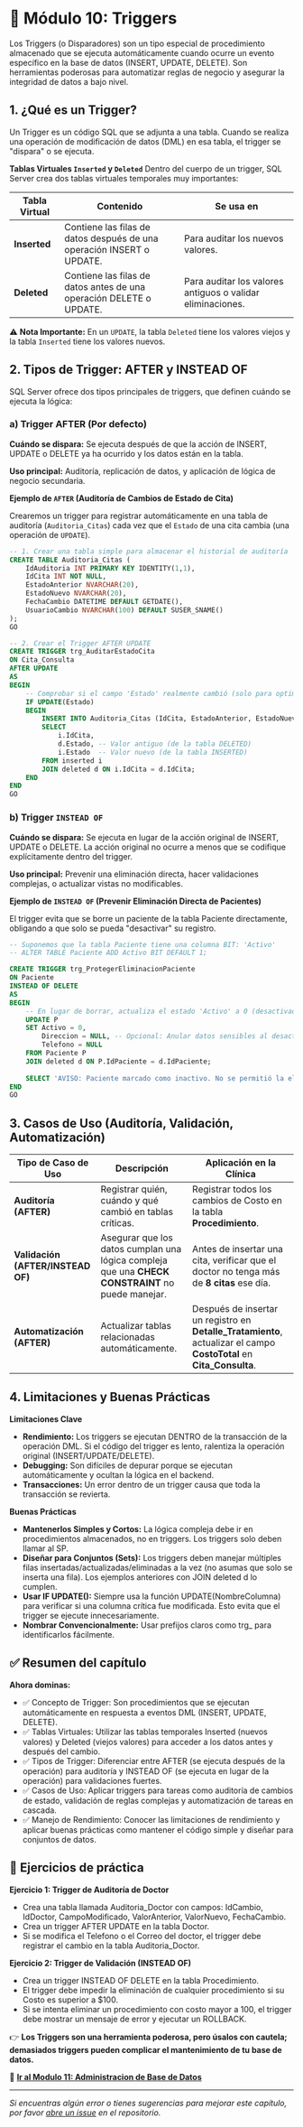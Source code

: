 # 📘 Módulo 10: Triggers
Los Triggers (o Disparadores) son un tipo especial de procedimiento almacenado que se ejecuta automáticamente cuando ocurre un evento específico en la base de datos (INSERT, UPDATE, DELETE). Son herramientas poderosas para automatizar reglas de negocio y asegurar la integridad de datos a bajo nivel.


## 1. ¿Qué es un Trigger?
Un Trigger es un código SQL que se adjunta a una tabla. Cuando se realiza una operación de modificación de datos (DML) en esa tabla, el trigger se "dispara" o se ejecuta.

**Tablas Virtuales `Inserted` y `Deleted`**
Dentro del cuerpo de un trigger, SQL Server crea dos tablas virtuales temporales muy importantes:

| **Tabla Virtual** | **Contenido**                                                        | **Se usa en**                                   |
|--------------------|----------------------------------------------------------------------|-------------------------------------------------|
| **Inserted**       | Contiene las filas de datos después de una operación INSERT o UPDATE. | Para auditar los nuevos valores.                |
| **Deleted**        | Contiene las filas de datos antes de una operación DELETE o UPDATE.  | Para auditar los valores antiguos o validar eliminaciones. |

⚠️ **Nota Importante:** En un `UPDATE`, la tabla `Deleted` tiene los valores viejos y la tabla `Inserted` tiene los valores nuevos.


## 2. Tipos de Trigger: AFTER y INSTEAD OF
SQL Server ofrece dos tipos principales de triggers, que definen cuándo se ejecuta la lógica:

### **a) Trigger AFTER (Por defecto)**
**Cuándo se dispara:** Se ejecuta después de que la acción de INSERT, UPDATE o DELETE ya ha ocurrido y los datos están en la tabla.

**Uso principal:** Auditoría, replicación de datos, y aplicación de lógica de negocio secundaria.

**Ejemplo de `AFTER` (Auditoría de Cambios de Estado de Cita)**

Crearemos un trigger para registrar automáticamente en una tabla de auditoría (`Auditoria_Citas`) cada vez que el `Estado` de una cita cambia (una operación de `UPDATE`).

```sql
-- 1. Crear una tabla simple para almacenar el historial de auditoría
CREATE TABLE Auditoria_Citas (
    IdAuditoria INT PRIMARY KEY IDENTITY(1,1),
    IdCita INT NOT NULL,
    EstadoAnterior NVARCHAR(20),
    EstadoNuevo NVARCHAR(20),
    FechaCambio DATETIME DEFAULT GETDATE(),
    UsuarioCambio NVARCHAR(100) DEFAULT SUSER_SNAME()
);
GO

-- 2. Crear el Trigger AFTER UPDATE
CREATE TRIGGER trg_AuditarEstadoCita
ON Cita_Consulta
AFTER UPDATE
AS
BEGIN
    -- Comprobar si el campo 'Estado' realmente cambió (solo para optimizar)
    IF UPDATE(Estado)
    BEGIN
        INSERT INTO Auditoria_Citas (IdCita, EstadoAnterior, EstadoNuevo)
        SELECT 
            i.IdCita,
            d.Estado, -- Valor antiguo (de la tabla DELETED)
            i.Estado  -- Valor nuevo (de la tabla INSERTED)
        FROM inserted i
        JOIN deleted d ON i.IdCita = d.IdCita;
    END
END
GO
```

### **b) Trigger `INSTEAD OF`**
**Cuándo se dispara:** Se ejecuta en lugar de la acción original de INSERT, UPDATE o DELETE. La acción original no ocurre a menos que se codifique explícitamente dentro del trigger.

**Uso principal:** Prevenir una eliminación directa, hacer validaciones complejas, o actualizar vistas no modificables.

**Ejemplo de `INSTEAD OF` (Prevenir Eliminación Directa de Pacientes)**

El trigger evita que se borre un paciente de la tabla Paciente directamente, obligando a que solo se pueda "desactivar" su registro.

```sql
-- Suponemos que la tabla Paciente tiene una columna BIT: 'Activo'
-- ALTER TABLE Paciente ADD Activo BIT DEFAULT 1;

CREATE TRIGGER trg_ProtegerEliminacionPaciente
ON Paciente
INSTEAD OF DELETE
AS
BEGIN
    -- En lugar de borrar, actualiza el estado 'Activo' a 0 (desactivado)
    UPDATE P
    SET Activo = 0,
        Direccion = NULL, -- Opcional: Anular datos sensibles al desactivar
        Telefono = NULL
    FROM Paciente P
    JOIN deleted d ON P.IdPaciente = d.IdPaciente;
    
    SELECT 'AVISO: Paciente marcado como inactivo. No se permitió la eliminación física.' AS Resultado;
END
GO
```


## 3. Casos de Uso (Auditoría, Validación, Automatización)

| **Tipo de Caso de Uso** | **Descripción**                                                                                           | **Aplicación en la Clínica**                                                                                     |
|--------------------------|-----------------------------------------------------------------------------------------------------------|------------------------------------------------------------------------------------------------------------------|
| **Auditoría (AFTER)**    | Registrar quién, cuándo y qué cambió en tablas críticas.                                                  | Registrar todos los cambios de Costo en la tabla **Procedimiento**.                                              |
| **Validación (AFTER/INSTEAD OF)** | Asegurar que los datos cumplan una lógica compleja que una **CHECK CONSTRAINT** no puede manejar. | Antes de insertar una cita, verificar que el doctor no tenga más de **8 citas** ese día.                         |
| **Automatización (AFTER)** | Actualizar tablas relacionadas automáticamente.                                                         | Después de insertar un registro en **Detalle_Tratamiento**, actualizar el campo **CostoTotal** en **Cita_Consulta**. |


## 4. Limitaciones y Buenas Prácticas

**Limitaciones Clave**

- **Rendimiento:** Los triggers se ejecutan DENTRO de la transacción de la operación DML. Si el código del trigger es lento, ralentiza la operación original (INSERT/UPDATE/DELETE).
- **Debugging:** Son difíciles de depurar porque se ejecutan automáticamente y ocultan la lógica en el backend.
- **Transacciones:** Un error dentro de un trigger causa que toda la transacción se revierta.

**Buenas Prácticas**

- **Mantenerlos Simples y Cortos:** La lógica compleja debe ir en procedimientos almacenados, no en triggers. Los triggers solo deben llamar al SP.
- **Diseñar para Conjuntos (Sets):** Los triggers deben manejar múltiples filas insertadas/actualizadas/eliminadas a la vez (no asumas que solo se inserta una fila). Los ejemplos anteriores con JOIN deleted d lo cumplen.
- **Usar IF UPDATE():** Siempre usa la función UPDATE(NombreColumna) para verificar si una columna crítica fue modificada. Esto evita que el trigger se ejecute innecesariamente.
- **Nombrar Convencionalmente:** Usar prefijos claros como trg_ para identificarlos fácilmente.


## ✅ Resumen del capítulo

**Ahora dominas:**

- ✅ Concepto de Trigger: Son procedimientos que se ejecutan automáticamente en respuesta a eventos DML (INSERT, UPDATE, DELETE).
- ✅ Tablas Virtuales: Utilizar las tablas temporales Inserted (nuevos valores) y Deleted (viejos valores) para acceder a los datos antes y después del cambio.
- ✅ Tipos de Trigger: Diferenciar entre AFTER (se ejecuta después de la operación) para auditoría y INSTEAD OF (se ejecuta en lugar de la operación) para validaciones fuertes.
- ✅ Casos de Uso: Aplicar triggers para tareas como auditoría de cambios de estado, validación de reglas complejas y automatización de tareas en cascada.
- ✅ Manejo de Rendimiento: Conocer las limitaciones de rendimiento y aplicar buenas prácticas como mantener el código simple y diseñar para conjuntos de datos.


## 🎯 Ejercicios de práctica

**Ejercicio 1: Trigger de Auditoría de Doctor**

- Crea una tabla llamada Auditoria_Doctor con campos: IdCambio, IdDoctor, CampoModificado, ValorAnterior, ValorNuevo, FechaCambio.
- Crea un trigger AFTER UPDATE en la tabla Doctor.
- Si se modifica el Telefono o el Correo del doctor, el trigger debe registrar el cambio en la tabla Auditoria_Doctor.

**Ejercicio 2: Trigger de Validación (INSTEAD OF)**

- Crea un trigger INSTEAD OF DELETE en la tabla Procedimiento.
- El trigger debe impedir la eliminación de cualquier procedimiento si su Costo es superior a $100.
- Si se intenta eliminar un procedimiento con costo mayor a 100, el trigger debe mostrar un mensaje de error y ejecutar un ROLLBACK.

👉 **Los Triggers son una herramienta poderosa, pero úsalos con cautela; demasiados triggers pueden complicar el mantenimiento de tu base de datos.**

📖 **[Ir al Modulo 11: Administracion de Base de Datos](/modulo-11-Admisnistracion-BD/README.md)**

---

*Si encuentras algún error o tienes sugerencias para mejorar este capítulo, por favor [abre un issue](https://github.com/VictorCY19/Curso-Base-de-datos/issues/new) en el repositorio.*
